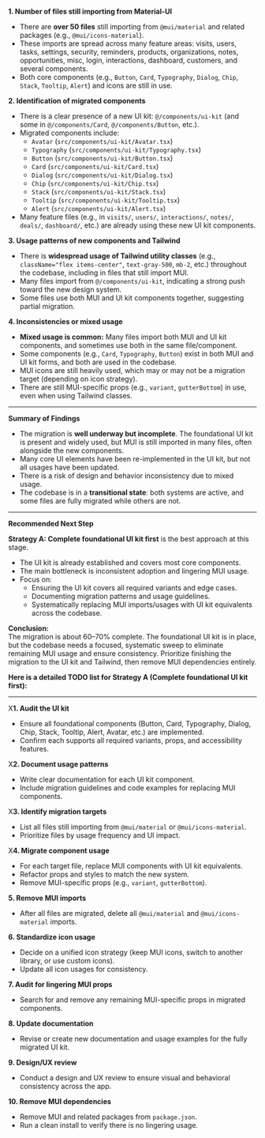 **1. Number of files still importing from Material-UI**

- There are **over 50 files** still importing from `@mui/material` and related packages (e.g., `@mui/icons-material`).  
- These imports are spread across many feature areas: visits, users, tasks, settings, security, reminders, products, organizations, notes, opportunities, misc, login, interactions, dashboard, customers, and several components.
- Both core components (e.g., `Button`, `Card`, `Typography`, `Dialog`, `Chip`, `Stack`, `Tooltip`, `Alert`) and icons are still in use.

**2. Identification of migrated components**

- There is a clear presence of a new UI kit: `@/components/ui-kit` (and some in `@/components/Card`, `@/components/Button`, etc.).
- Migrated components include:
  - `Avatar` (`src/components/ui-kit/Avatar.tsx`)
  - `Typography` (`src/components/ui-kit/Typography.tsx`)
  - `Button` (`src/components/ui-kit/Button.tsx`)
  - `Card` (`src/components/ui-kit/Card.tsx`)
  - `Dialog` (`src/components/ui-kit/Dialog.tsx`)
  - `Chip` (`src/components/ui-kit/Chip.tsx`)
  - `Stack` (`src/components/ui-kit/Stack.tsx`)
  - `Tooltip` (`src/components/ui-kit/Tooltip.tsx`)
  - `Alert` (`src/components/ui-kit/Alert.tsx`)
- Many feature files (e.g., in `visits/`, `users/`, `interactions/`, `notes/`, `deals/`, `dashboard/`, etc.) are already using these new UI kit components.

**3. Usage patterns of new components and Tailwind**

- There is **widespread usage of Tailwind utility classes** (e.g., `className="flex items-center"`, `text-gray-500`, `mb-2`, etc.) throughout the codebase, including in files that still import MUI.
- Many files import from `@/components/ui-kit`, indicating a strong push toward the new design system.
- Some files use both MUI and UI kit components together, suggesting partial migration.

**4. Inconsistencies or mixed usage**

- **Mixed usage is common:** Many files import both MUI and UI kit components, and sometimes use both in the same file/component.
- Some components (e.g., `Card`, `Typography`, `Button`) exist in both MUI and UI kit forms, and both are used in the codebase.
- MUI icons are still heavily used, which may or may not be a migration target (depending on icon strategy).
- There are still MUI-specific props (e.g., `variant`, `gutterBottom`) in use, even when using Tailwind classes.

---

**Summary of Findings**

- The migration is **well underway but incomplete**. The foundational UI kit is present and widely used, but MUI is still imported in many files, often alongside the new components.
- Many core UI elements have been re-implemented in the UI kit, but not all usages have been updated.
- There is a risk of design and behavior inconsistency due to mixed usage.
- The codebase is in a **transitional state**: both systems are active, and some files are fully migrated while others are not.

---

**Recommended Next Step**

**Strategy A: Complete foundational UI kit first** is the best approach at this stage.

- The UI kit is already established and covers most core components.
- The main bottleneck is inconsistent adoption and lingering MUI usage.
- Focus on:
  - Ensuring the UI kit covers all required variants and edge cases.
  - Documenting migration patterns and usage guidelines.
  - Systematically replacing MUI imports/usages with UI kit equivalents across the codebase.

**Conclusion:**  
The migration is about 60–70% complete. The foundational UI kit is in place, but the codebase needs a focused, systematic sweep to eliminate remaining MUI usage and ensure consistency. Prioritize finishing the migration to the UI kit and Tailwind, then remove MUI dependencies entirely.

</analysis>

**Here is a detailed TODO list for Strategy A (Complete foundational UI kit first):**

---

X**1. Audit the UI kit**
   - Ensure all foundational components (Button, Card, Typography, Dialog, Chip, Stack, Tooltip, Alert, Avatar, etc.) are implemented.
   - Confirm each supports all required variants, props, and accessibility features.

X**2. Document usage patterns**
   - Write clear documentation for each UI kit component.
   - Include migration guidelines and code examples for replacing MUI components.

X**3. Identify migration targets**
   - List all files still importing from `@mui/material` or `@mui/icons-material`.
   - Prioritize files by usage frequency and UI impact.

X**4. Migrate component usage**
   - For each target file, replace MUI components with UI kit equivalents.
   - Refactor props and styles to match the new system.
   - Remove MUI-specific props (e.g., `variant`, `gutterBottom`).

**5. Remove MUI imports**
   - After all files are migrated, delete all `@mui/material` and `@mui/icons-material` imports.

**6. Standardize icon usage**
   - Decide on a unified icon strategy (keep MUI icons, switch to another library, or use custom icons).
   - Update all icon usages for consistency.

**7. Audit for lingering MUI props**
   - Search for and remove any remaining MUI-specific props in migrated components.

**8. Update documentation**
   - Revise or create new documentation and usage examples for the fully migrated UI kit.

**9. Design/UX review**
   - Conduct a design and UX review to ensure visual and behavioral consistency across the app.

**10. Remove MUI dependencies**
   - Remove MUI and related packages from `package.json`.
   - Run a clean install to verify there is no lingering usage.
